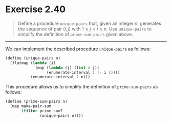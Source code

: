 # Exercise 2.40

> Define a procedure `unique-pairs` that, given an integer $n$, generates the sequence of pair $(i, j)$ with $1 ≤ j < i ≤ n$.
> Use `unique-pairs` to simplify the definition of `prime-sum-pairs` given above.

---

We can implement the described procedure `unique-pairs` as follows:
```scheme
(define (unique-pairs n)
  (flatmap (lambda (i)
             (map (lambda (j) (list i j))
                  (enumerate-interval 1 (- i 1))))
           (enumerate-interval 1 n)))
```
This procedure allows us to simplify the definition of `prime-sum-pairs` as follows:
```scheme
(define (prime-sum-pairs n)
  (map make-pair-sum
       (filter prime-sum?
               (unique-pairs n))))
```
